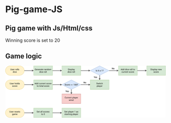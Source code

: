 # Pig-game-JS


## Pig game with Js/Html/css
Winning score is set to 20

## Game logic

![game-logic](pig-game-flowchart.png)
